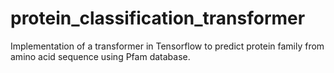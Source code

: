 # protein_classification_transformer
Implementation of a transformer in Tensorflow to predict protein family from amino acid sequence using Pfam database.
